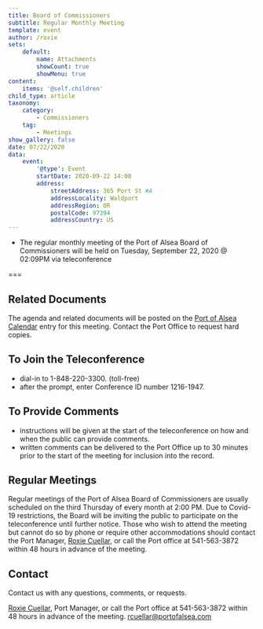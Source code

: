 ```yaml
---
title: Board of Commissioners
subtitle: Regular Monthly Meeting
template: event
author: /roxie
sets:
    default:
        name: Attachments
        showCount: true
        showMenu: true
content:
    items: '@self.children'
child_type: article
taxonomy:
    category: 
        - Commissioners
    tag: 
        - Meetings
show_gallery: false
date: 07/22/2020
data:
    event:
        '@type': Event
        startDate: 2020-09-22 14:00
        address:
            streetAddress: 365 Port St #A
            addressLocality: Waldport
            addressRegion: OR
            postalCode: 97394
            addressCountry: US
---
```


- The regular monthly meeting of the Port of Alsea Board of Commissioners will be held on Tuesday, September 22, 2020 @ 02:09PM via teleconference

===



## Related Documents
The agenda and related documents will be posted on the [Port of Alsea Calendar](http://www.portofalsea.com/calendar) entry for this meeting. Contact the Port Office to request hard copies.

## To Join the Teleconference
- dial-in to 1-848-220-3300. (toll-free)
- after the prompt, enter Conference ID number 1216-1947.

## To Provide Comments
- instructions will be given at the start of the teleconference on how and when the public can provide comments.
- written comments can be delivered to the Port Office up to 30 minutes prior to the start of the meeting for inclusion into the record.

## Regular Meetings
Regular meetings of the Port of Alsea Board of Commissioners are usually scheduled on the third Thursday of every month at 2:00 PM. Due to Covid-19 restrictions, the Board will be inviting the public to participate on the teleconference until further notice.
Those who wish to attend the meeting but cannot do so by phone or require other accommodations should contact the Port Manager, [Roxie Cuellar](rcuellar@portofalsea.com), or call the Port office at 541-563-3872 within 48 hours in advance of the meeting. 

## Contact
Contact us with any questions, comments, or requests. 

[Roxie Cuellar](), Port Manager, or call the Port office at 541-563-3872 within 48 hours in advance of the meeting. 
rcuellar@portofalsea.com

